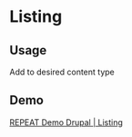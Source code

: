 # Listing
## Usage
Add to desired content type

## Demo
[REPEAT Demo Drupal | Listing](https://test-repeat-drupal.pantheonsite.io/listing)
